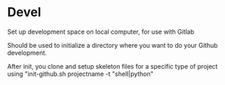 # Devel

Set up development space on local computer, for use with Gitlab

Should be used to initialize a directory where you want to do your Github development.

After init, you clone and setup skeleton files for a specific type of project using "init-github.sh projectname -t "shell|python"
